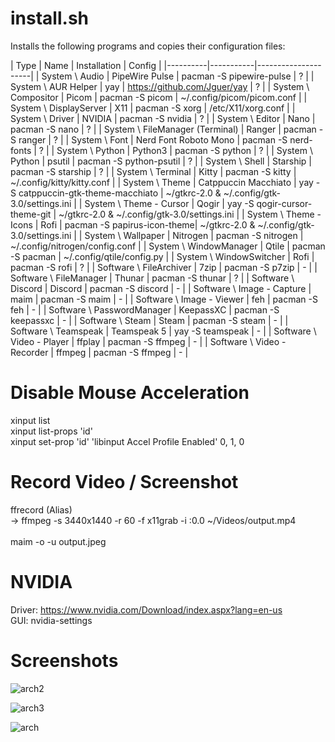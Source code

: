 # install.sh

Installs the following programs and copies their configuration files:

| Type | Name | Installation | Config |
|----------|-----------|---------------------|
| System \\ Audio | PipeWire Pulse | pacman -S pipewire-pulse | ? |
| System \\ AUR Helper | yay | https://github.com/Jguer/yay | ? |
| System \\ Compositor | Picom | pacman -S picom | ~/.config/picom/picom.conf |
| System \\ DisplayServer | X11 | pacman -S xorg | /etc/X11/xorg.conf |
| System \\ Driver | NVIDIA | pacman -S nvidia | ? |
| System \\ Editor  | Nano | pacman -S nano | ? |
| System \\ FileManager (Terminal)  | Ranger | pacman -S ranger | ? |
| System \\ Font | Nerd Font Roboto Mono | pacman -S nerd-fonts | ? |
| System \\ Python | Python3 | pacman -S python | ? |
| System \\ Python | psutil | pacman -S python-psutil | ? |
| System \\ Shell | Starship | pacman -S starship | ? |
| System \\ Terminal | Kitty | pacman -S kitty | ~/.config/kitty/kitty.conf |
| System \\ Theme | Catppuccin Macchiato | yay -S catppuccin-gtk-theme-macchiato | ~/gtkrc-2.0 & ~/.config/gtk-3.0/settings.ini |
| System \\ Theme - Cursor | Qogir | yay -S qogir-cursor-theme-git | ~/gtkrc-2.0 & ~/.config/gtk-3.0/settings.ini |
| System \\ Theme - Icons | Rofi | pacman -S papirus-icon-theme| ~/gtkrc-2.0 & ~/.config/gtk-3.0/settings.ini |
| System \\ Wallpaper | Nitrogen | pacman -S nitrogen | ~/.config/nitrogen/config.conf |
| System \\ WindowManager | Qtile | pacman -S pacman | ~/.config/qtile/config.py |
| System \\ WindowSwitcher | Rofi | pacman -S rofi | ? |
| Software \\ FileArchiver | 7zip | pacman -S p7zip | - |
| Software \\ FileManager  | Thunar | pacman -S thunar | ? |
| Software \\ Discord | Discord | pacman -S discord | - |
| Software \\ Image - Capture | maim | pacman -S maim | - |
| Software \\ Image - Viewer | feh | pacman -S feh | - |
| Software \\ PasswordManager | KeepassXC | pacman -S keepassxc | - |
| Software \\ Steam | Steam | pacman -S steam | - |
| Software \\ Teamspeak | Teamspeak 5 | yay -S teamspeak | - |
| Software \\ Video - Player | ffplay | pacman -S ffmpeg | - |
| Software \\ Video - Recorder | ffmpeg | pacman -S ffmpeg | - |




# Disable Mouse Acceleration 

xinput list <br>
xinput list-props 'id' <br>
xinput set-prop 'id' 'libinput Accel Profile Enabled' 0, 1, 0 

# Record Video / Screenshot

ffrecord (Alias) <br>
 -> ffmpeg -s 3440x1440 -r 60 -f x11grab -i :0.0 ~/Videos/output.mp4 <br><br>
maim -o -u output.jpeg

# NVIDIA

Driver: https://www.nvidia.com/Download/index.aspx?lang=en-us <br>
GUI: nvidia-settings

# Screenshots

![arch2](https://github.com/Rudi9x/arch/assets/134175623/36376a3a-f87b-42a1-8368-95ef7a40a3b6) <br>

![arch3](https://github.com/Rudi9x/arch/assets/134175623/f5432fb6-9903-453a-9b20-052660b77df8) <br>

![arch](https://github.com/Rudi9x/arch/assets/134175623/ae97fcb6-2ce8-4bb4-8325-bd72e1d30210) <br>
